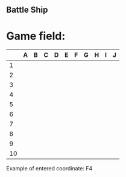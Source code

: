 ## Battle Ship
# Game field:
|   |  A | B  | C |D  |E  | F  |G  | H  | I |J |  
|---|---|---|---|---|---|---|---|---|---|---|
|1   |   |   |   |   |   |   |   |   |   |
| 2  |   |   |   |   |   |   |   |   |   |
|  3 |   |   |   |   |   |   |   |   |   |
| 4  |   |   |   |   |   |   |   |   |   |
|  5 |   |   |   |   |   |   |   |   |   |
|  6 |   |   |   |   |   |   |   |   |   |
| 7  |   |   |   |   |   |   |   |   |   |
|  8 |   |   |   |   |   |   |   |   |   |
| 9  |   |   |   |   |   |   |   |   |   |
| 10  |   |   |   |   |   |   |   |   |   |

Example of entered coordinate: F4
